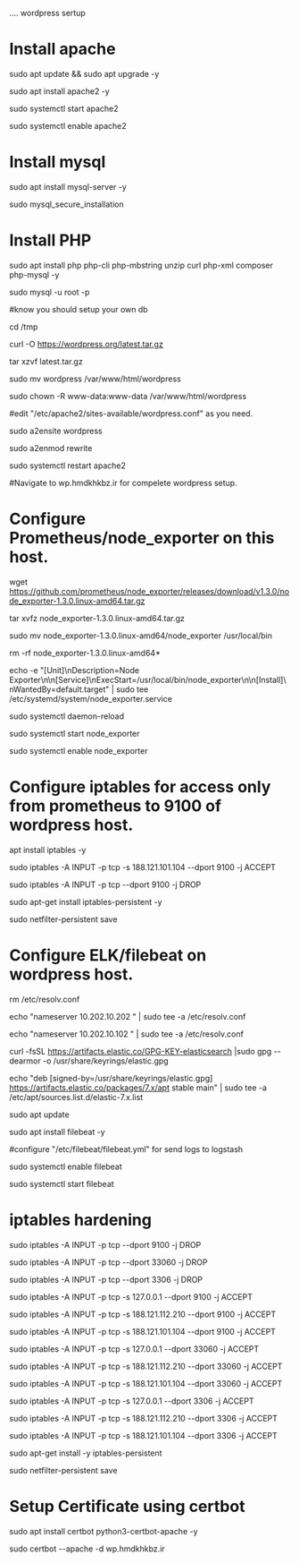 .... wordpress sertup 

# Install apache

sudo apt update && sudo apt upgrade -y

sudo apt install apache2 -y

sudo systemctl start apache2

sudo systemctl enable apache2

# Install mysql

sudo apt install mysql-server -y

sudo mysql_secure_installation

# Install PHP

sudo apt install php php-cli php-mbstring unzip curl php-xml composer php-mysql -y

sudo mysql -u root -p

#know you should setup your own db

cd /tmp

curl -O https://wordpress.org/latest.tar.gz

tar xzvf latest.tar.gz

sudo mv wordpress /var/www/html/wordpress

sudo chown -R www-data:www-data /var/www/html/wordpress

#edit "/etc/apache2/sites-available/wordpress.conf" as you need.

sudo a2ensite wordpress

sudo a2enmod rewrite

sudo systemctl restart apache2

#Navigate to wp.hmdkhkbz.ir for compelete wordpress setup.

# Configure Prometheus/node_exporter on this host.

wget https://github.com/prometheus/node_exporter/releases/download/v1.3.0/node_exporter-1.3.0.linux-amd64.tar.gz

tar xvfz node_exporter-1.3.0.linux-amd64.tar.gz

sudo mv node_exporter-1.3.0.linux-amd64/node_exporter /usr/local/bin

rm -rf node_exporter-1.3.0.linux-amd64*

echo -e "[Unit]\nDescription=Node Exporter\n\n[Service]\nExecStart=/usr/local/bin/node_exporter\n\n[Install]\nWantedBy=default.target" | sudo tee /etc/systemd/system/node_exporter.service


sudo systemctl daemon-reload

sudo systemctl start node_exporter

sudo systemctl enable node_exporter

# Configure iptables for access only from prometheus to 9100 of wordpress host.

apt install iptables -y

sudo iptables -A INPUT -p tcp -s 188.121.101.104 --dport 9100 -j ACCEPT

sudo iptables -A INPUT -p tcp --dport 9100 -j DROP

sudo apt-get install iptables-persistent -y

sudo netfilter-persistent save

# Configure ELK/filebeat on wordpress host.

rm /etc/resolv.conf

echo "nameserver 10.202.10.202 " | sudo tee -a /etc/resolv.conf

echo "nameserver 10.202.10.102 " | sudo tee -a /etc/resolv.conf

curl -fsSL https://artifacts.elastic.co/GPG-KEY-elasticsearch |sudo gpg --dearmor -o /usr/share/keyrings/elastic.gpg

echo "deb [signed-by=/usr/share/keyrings/elastic.gpg] https://artifacts.elastic.co/packages/7.x/apt stable main" | sudo tee -a /etc/apt/sources.list.d/elastic-7.x.list

sudo apt update

sudo apt install filebeat -y

#configure "/etc/filebeat/filebeat.yml" for send logs to logstash

sudo systemctl enable filebeat

sudo systemctl start filebeat

# iptables hardening

sudo iptables -A INPUT -p tcp --dport 9100 -j DROP

sudo iptables -A INPUT -p tcp --dport 33060 -j DROP

sudo iptables -A INPUT -p tcp --dport 3306 -j DROP

sudo iptables -A INPUT -p tcp -s 127.0.0.1 --dport 9100 -j ACCEPT

sudo iptables -A INPUT -p tcp -s 188.121.112.210 --dport 9100 -j ACCEPT

sudo iptables -A INPUT -p tcp -s 188.121.101.104 --dport 9100 -j ACCEPT

sudo iptables -A INPUT -p tcp -s 127.0.0.1 --dport 33060 -j ACCEPT

sudo iptables -A INPUT -p tcp -s 188.121.112.210 --dport 33060 -j ACCEPT

sudo iptables -A INPUT -p tcp -s 188.121.101.104 --dport 33060 -j ACCEPT

sudo iptables -A INPUT -p tcp -s 127.0.0.1 --dport 3306 -j ACCEPT

sudo iptables -A INPUT -p tcp -s 188.121.112.210 --dport 3306 -j ACCEPT

sudo iptables -A INPUT -p tcp -s 188.121.101.104 --dport 3306 -j ACCEPT

sudo apt-get install -y iptables-persistent

sudo netfilter-persistent save

# Setup Certificate using certbot

sudo apt install certbot python3-certbot-apache -y

sudo certbot --apache -d wp.hmdkhkbz.ir


